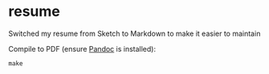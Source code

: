 # resume
Switched my resume from Sketch to Markdown to make it easier to maintain

Compile to PDF (ensure [Pandoc](http://pandoc.org/) is installed):
```
make
```
